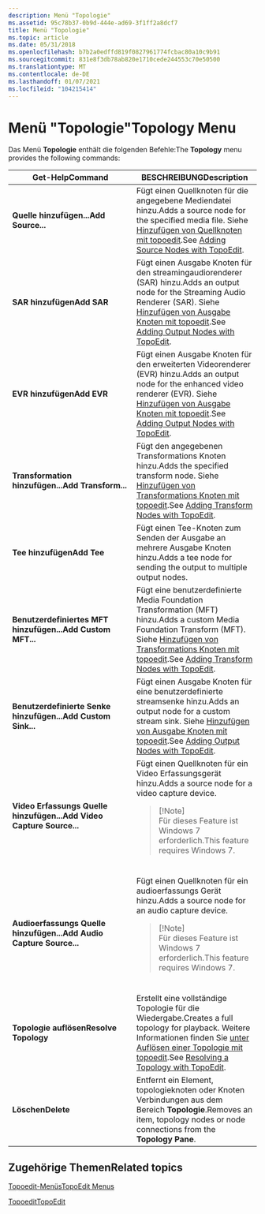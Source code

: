 ```yaml
---
description: Menü "Topologie"
ms.assetid: 95c78b37-0b9d-444e-ad69-3f1ff2a8dcf7
title: Menü "Topologie"
ms.topic: article
ms.date: 05/31/2018
ms.openlocfilehash: b7b2a0edffd819f0827961774fcbac80a10c9b91
ms.sourcegitcommit: 831e8f3db78ab820e1710cede244553c70e50500
ms.translationtype: MT
ms.contentlocale: de-DE
ms.lasthandoff: 01/07/2021
ms.locfileid: "104215414"
---
```

# <a name="topology-menu"></a><span data-ttu-id="11995-103">Menü "Topologie"</span><span class="sxs-lookup"><span data-stu-id="11995-103">Topology Menu</span></span>

<span data-ttu-id="11995-104">Das Menü **Topologie** enthält die folgenden Befehle:</span><span class="sxs-lookup"><span data-stu-id="11995-104">The **Topology** menu provides the following commands:</span></span>



<table>
<colgroup>
<col style="width: 50%" />
<col style="width: 50%" />
</colgroup>
<thead>
<tr class="header">
<th><span data-ttu-id="11995-105">Get-Help</span><span class="sxs-lookup"><span data-stu-id="11995-105">Command</span></span></th>
<th><span data-ttu-id="11995-106">BESCHREIBUNG</span><span class="sxs-lookup"><span data-stu-id="11995-106">Description</span></span></th>
</tr>
</thead>
<tbody>
<tr class="odd">
<td><span data-ttu-id="11995-107"><strong>Quelle hinzufügen...</strong></span><span class="sxs-lookup"><span data-stu-id="11995-107"><strong>Add Source...</strong></span></span></td>
<td><span data-ttu-id="11995-108">Fügt einen Quellknoten für die angegebene Mediendatei hinzu.</span><span class="sxs-lookup"><span data-stu-id="11995-108">Adds a source node for the specified media file.</span></span> <span data-ttu-id="11995-109">Siehe <a href="adding-source-nodes-with-topoedit.md">Hinzufügen von Quellknoten mit topoedit</a>.</span><span class="sxs-lookup"><span data-stu-id="11995-109">See <a href="adding-source-nodes-with-topoedit.md">Adding Source Nodes with TopoEdit</a>.</span></span></td>
</tr>
<tr class="even">
<td><span data-ttu-id="11995-110"><strong>SAR hinzufügen</strong></span><span class="sxs-lookup"><span data-stu-id="11995-110"><strong>Add SAR</strong></span></span></td>
<td><span data-ttu-id="11995-111">Fügt einen Ausgabe Knoten für den streamingaudiorenderer (SAR) hinzu.</span><span class="sxs-lookup"><span data-stu-id="11995-111">Adds an output node for the Streaming Audio Renderer (SAR).</span></span> <span data-ttu-id="11995-112">Siehe <a href="adding-output-nodes-with-topoedit.md">Hinzufügen von Ausgabe Knoten mit topoedit</a>.</span><span class="sxs-lookup"><span data-stu-id="11995-112">See <a href="adding-output-nodes-with-topoedit.md">Adding Output Nodes with TopoEdit</a>.</span></span></td>
</tr>
<tr class="odd">
<td><span data-ttu-id="11995-113"><strong>EVR hinzufügen</strong></span><span class="sxs-lookup"><span data-stu-id="11995-113"><strong>Add EVR</strong></span></span></td>
<td><span data-ttu-id="11995-114">Fügt einen Ausgabe Knoten für den erweiterten Videorenderer (EVR) hinzu.</span><span class="sxs-lookup"><span data-stu-id="11995-114">Adds an output node for the enhanced video renderer (EVR).</span></span> <span data-ttu-id="11995-115">Siehe <a href="adding-output-nodes-with-topoedit.md">Hinzufügen von Ausgabe Knoten mit topoedit</a>.</span><span class="sxs-lookup"><span data-stu-id="11995-115">See <a href="adding-output-nodes-with-topoedit.md">Adding Output Nodes with TopoEdit</a>.</span></span></td>
</tr>
<tr class="even">
<td><span data-ttu-id="11995-116"><strong>Transformation hinzufügen...</strong></span><span class="sxs-lookup"><span data-stu-id="11995-116"><strong>Add Transform...</strong></span></span></td>
<td><span data-ttu-id="11995-117">Fügt den angegebenen Transformations Knoten hinzu.</span><span class="sxs-lookup"><span data-stu-id="11995-117">Adds the specified transform node.</span></span> <span data-ttu-id="11995-118">Siehe <a href="adding-transform-nodes-with-topoedit.md">Hinzufügen von Transformations Knoten mit topoedit</a>.</span><span class="sxs-lookup"><span data-stu-id="11995-118">See <a href="adding-transform-nodes-with-topoedit.md">Adding Transform Nodes with TopoEdit</a>.</span></span></td>
</tr>
<tr class="odd">
<td><span data-ttu-id="11995-119"><strong>Tee hinzufügen</strong></span><span class="sxs-lookup"><span data-stu-id="11995-119"><strong>Add Tee</strong></span></span></td>
<td><span data-ttu-id="11995-120">Fügt einen Tee-Knoten zum Senden der Ausgabe an mehrere Ausgabe Knoten hinzu.</span><span class="sxs-lookup"><span data-stu-id="11995-120">Adds a tee node for sending the output to multiple output nodes.</span></span></td>
</tr>
<tr class="even">
<td><span data-ttu-id="11995-121"><strong>Benutzerdefiniertes MFT hinzufügen...</strong></span><span class="sxs-lookup"><span data-stu-id="11995-121"><strong>Add Custom MFT...</strong></span></span></td>
<td><span data-ttu-id="11995-122">Fügt eine benutzerdefinierte Media Foundation Transformation (MFT) hinzu.</span><span class="sxs-lookup"><span data-stu-id="11995-122">Adds a custom Media Foundation Transform (MFT).</span></span> <span data-ttu-id="11995-123">Siehe <a href="adding-transform-nodes-with-topoedit.md">Hinzufügen von Transformations Knoten mit topoedit</a>.</span><span class="sxs-lookup"><span data-stu-id="11995-123">See <a href="adding-transform-nodes-with-topoedit.md">Adding Transform Nodes with TopoEdit</a>.</span></span></td>
</tr>
<tr class="odd">
<td><span data-ttu-id="11995-124"><strong>Benutzerdefinierte Senke hinzufügen...</strong></span><span class="sxs-lookup"><span data-stu-id="11995-124"><strong>Add Custom Sink...</strong></span></span></td>
<td><span data-ttu-id="11995-125">Fügt einen Ausgabe Knoten für eine benutzerdefinierte streamsenke hinzu.</span><span class="sxs-lookup"><span data-stu-id="11995-125">Adds an output node for a custom stream sink.</span></span> <span data-ttu-id="11995-126">Siehe <a href="adding-output-nodes-with-topoedit.md">Hinzufügen von Ausgabe Knoten mit topoedit</a>.</span><span class="sxs-lookup"><span data-stu-id="11995-126">See <a href="adding-output-nodes-with-topoedit.md">Adding Output Nodes with TopoEdit</a>.</span></span></td>
</tr>
<tr class="even">
<td><span data-ttu-id="11995-127"><strong>Video Erfassungs Quelle hinzufügen...</strong></span><span class="sxs-lookup"><span data-stu-id="11995-127"><strong>Add Video Capture Source...</strong></span></span></td>
<td><span data-ttu-id="11995-128">Fügt einen Quellknoten für ein Video Erfassungsgerät hinzu.</span><span class="sxs-lookup"><span data-stu-id="11995-128">Adds a source node for a video capture device.</span></span><br/>
<blockquote>
[!Note]<br />
<span data-ttu-id="11995-129">Für dieses Feature ist Windows 7 erforderlich.</span><span class="sxs-lookup"><span data-stu-id="11995-129">This feature requires Windows 7.</span></span>
</blockquote>
<br/></td>
</tr>
<tr class="odd">
<td><span data-ttu-id="11995-130"><strong>Audioerfassungs Quelle hinzufügen...</strong></span><span class="sxs-lookup"><span data-stu-id="11995-130"><strong>Add Audio Capture Source...</strong></span></span></td>
<td><span data-ttu-id="11995-131">Fügt einen Quellknoten für ein audioerfassungs Gerät hinzu.</span><span class="sxs-lookup"><span data-stu-id="11995-131">Adds a source node for an audio capture device.</span></span><br/>
<blockquote>
[!Note]<br />
<span data-ttu-id="11995-132">Für dieses Feature ist Windows 7 erforderlich.</span><span class="sxs-lookup"><span data-stu-id="11995-132">This feature requires Windows 7.</span></span>
</blockquote>
<br/></td>
</tr>
<tr class="even">
<td><span data-ttu-id="11995-133"><strong>Topologie auflösen</strong></span><span class="sxs-lookup"><span data-stu-id="11995-133"><strong>Resolve Topology</strong></span></span></td>
<td><span data-ttu-id="11995-134">Erstellt eine vollständige Topologie für die Wiedergabe.</span><span class="sxs-lookup"><span data-stu-id="11995-134">Creates a full topology for playback.</span></span> <span data-ttu-id="11995-135">Weitere Informationen finden Sie <a href="resolving-a-topology-with-topoedit.md">unter Auflösen einer Topologie mit topoedit</a>.</span><span class="sxs-lookup"><span data-stu-id="11995-135">See <a href="resolving-a-topology-with-topoedit.md">Resolving a Topology with TopoEdit</a>.</span></span></td>
</tr>
<tr class="odd">
<td><span data-ttu-id="11995-136"><strong>Löschen</strong></span><span class="sxs-lookup"><span data-stu-id="11995-136"><strong>Delete</strong></span></span></td>
<td><span data-ttu-id="11995-137">Entfernt ein Element, topologieknoten oder Knoten Verbindungen aus dem Bereich <strong>Topologie</strong>.</span><span class="sxs-lookup"><span data-stu-id="11995-137">Removes an item, topology nodes or node connections from the <strong>Topology Pane</strong>.</span></span></td>
</tr>
</tbody>
</table>



 

## <a name="related-topics"></a><span data-ttu-id="11995-138">Zugehörige Themen</span><span class="sxs-lookup"><span data-stu-id="11995-138">Related topics</span></span>

<dl> <dt>

[<span data-ttu-id="11995-139">Topoedit-Menüs</span><span class="sxs-lookup"><span data-stu-id="11995-139">TopoEdit Menus</span></span>](topoedit-menus.md)
</dt> <dt>

[<span data-ttu-id="11995-140">Topoedit</span><span class="sxs-lookup"><span data-stu-id="11995-140">TopoEdit</span></span>](topoedit.md)
</dt> </dl>

 

 




